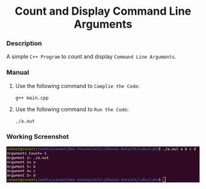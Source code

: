 <h1 align="center">Count and Display Command Line Arguments</h1>

### Description
A simple `C++ Program` to count and display `Command Line Arguments`.


### Manual
1) Use the following command to `Complie the Code`:
    ```
    g++ main.cpp
    ```

2) Use the following command to `Run the Code`:
    ```
    ./a.out
    ```
    
### Working Screenshot
<div align="center">
  <img src = "https://github.com/SameetAsadullah/Count-and-Display-Command-Line-Arguments/blob/main/extras/working-ss.png" alt = "" width="700px"/>
</div>
